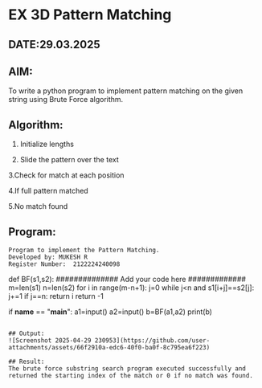 # EX 3D Pattern Matching
## DATE:29.03.2025
## AIM:
To write a python program to implement pattern matching on the given string using Brute Force algorithm.

## Algorithm:

1. Initialize lengths

3. Slide the pattern over the text

3.Check for match at each position

4.If full pattern matched

5.No match found

## Program:
```
Program to implement the Pattern Matching.
Developed by: MUKESH R
Register Number:  2122224240098
```
def BF(s1,s2):
    ##############  Add your code here #############
    m=len(s1)
    n=len(s2)
    for i in range(m-n+1):
        j=0
        while j<n and s1[i+j]==s2[j]:
            j+=1
        if j==n:
            return i
    return -1
    
if __name__ == "__main__":
    a1=input() 
    a2=input() 
    b=BF(a1,a2)
    print(b)

```

## Output:
![Screenshot 2025-04-29 230953](https://github.com/user-attachments/assets/66f2910a-edc6-40f0-ba0f-8c795ea6f223)

## Result:
The brute force substring search program executed successfully and returned the starting index of the match or 0 if no match was found.
